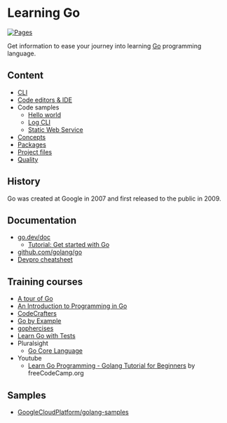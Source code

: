 # Learning Go

[![Pages](https://github.com/devpro/learning-go/actions/workflows/pages.yml/badge.svg)](https://github.com/devpro/learning-go/actions/workflows/pages.yml)

Get information to ease your journey into learning [Go](https://go.dev/) programming language.

## Content

* [CLI](docs/cli.md)
* [Code editors & IDE](docs/editors.md)
* Code samples
  * [Hello world](samples/hello-world/README.md)
  * [Log CLI](samples/log-cli/README.md)
  * [Static Web Service](samples/static-web-service/README.md)
* [Concepts](docs/concepts.md)
* [Packages](docs/packages.md)
* [Project files](docs/project-files.md)
* [Quality](docs/quality.md)

## History

Go was created at Google in 2007 and first released to the public in 2009.

## Documentation

* [go.dev/doc](https://go.dev/doc/)
  * [Tutorial: Get started with Go](https://go.dev/doc/tutorial/getting-started)
* [github.com/golang/go](https://github.com/golang/go)
* [Devpro cheatsheet](https://everyday-cheatsheets.docs.devpro.fr/build/languages/go)

## Training courses

* [A tour of Go](https://go.dev/tour/list)
* [An Introduction to Programming in Go](https://www.golang-book.com/books/intro)
* [CodeCrafters](https://app.codecrafters.io/tracks/go)
* [Go by Example](https://gobyexample.com/)
* [gophercises](https://gophercises.com/)
* [Learn Go with Tests](https://quii.gitbook.io/learn-go-with-tests/)
* Pluralsight
  * [Go Core Language](https://app.pluralsight.com/paths/skill/go-core-language)
* Youtube
  * [Learn Go Programming - Golang Tutorial for Beginners](https://www.youtube.com/watch?v=YS4e4q9oBaU) by freeCodeCamp.org

## Samples

* [GoogleCloudPlatform/golang-samples](https://github.com/GoogleCloudPlatform/golang-samples)
